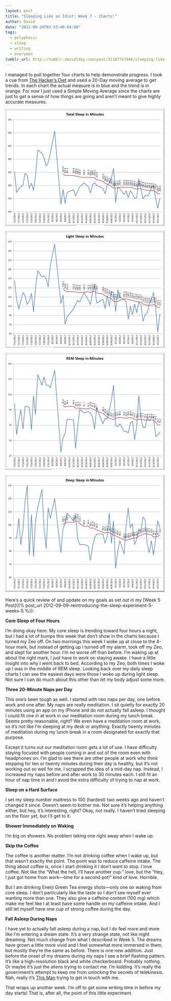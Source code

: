 ```yaml
---
layout: post
title: "Sleeping Like an Idiot: Week 7 - Charts!"
author: David
date: "2012-09-24T03:33:40-04:00"
tags:
  - polyphasic
  - sleep
  - writing
  - everyman
tumblr_url: http://tumblr.davidlday.com/post/32187747946/sleeping-like-an-idiot-week-7-charts
---
```


I managed to pull together four charts to help demonstrate progress. I took a
cue from [The Hacker’s Diet](http://www.fourmilab.ch/hackdiet/) and used a
20-Day moving average to get trends. In each chart the actual measure is in blue
and the trend is in orange. For now I just used a Simple Moving Average since
the charts are just to get a sense of how things are going and aren’t meant to
give highly accurate measures.

![Sleep Chart 1](/images/imported/tumblr/tumblr_matxxyqguu1r5rd2t.png)

![Sleep Chart 2](/images/imported/tumblr/tumblr_matxz30K4v1r5rd2t.png)

![Sleep Chart 3](/images/imported/tumblr/tumblr_matxzd1QbB1r5rd2t.png)

![Sleep Chart 4](/images/imported/tumblr/tumblr_matxzoghav1r5rd2t.png)

Here’s a quick review of and update on my goals as set out in my [Week 5
Post]({% post_url 2012-09-09-reintroducing-the-sleep-experiment-5-weeks-5 %}):

**Core Sleep of Four Hours**

I’m doing okay here. My core sleep is trending toward four hours a night, but I
had a lot of bumps this week that don’t show in the charts because I turned my
Zeo off. On two mornings this week I woke up at close to the 4-hour mark, but
instead of getting up I turned off my alarm, took off my Zeo, and slept for
another hour. I’m no worse off than before. I’m waking up at about the right
mark, I just have to work on staying awake. I have a little insight into why I
went back to bed. According to my Zeo, both times I woke up I was in the middle
of REM sleep. Looking back over my daily sleep charts I can see the easiest days
were those I woke up during light sleep. Not sure I can do much about this other
than let my body adjust some more.

**Three 20-Minute Naps per Day**

This one’s been tough as well. I started with two naps per day, one before work
and one after. My naps are really meditation. I sit quietly for exactly 20
minutes using an app on my iPhone and do not actually fall asleep. I thought I
could fit one in at work in our meditation room during my lunch break. Seems
pretty reasonable, right? We even have a meditation room at work, so it’s not
like I’m sleeping at my desk or anything. Exactly twenty minutes of meditation
during my lunch break in a room designated for exactly that purpose.

Except it turns out our meditation room gets a lot of use. I have difficulty
staying focused with people coming in and out of the room even with headphones
on. I’m glad to see there are other people at work who think stopping for ten or
twenty minutes during their day is healthy, but it’s not working out so well for
me. I scrapped the idea of a mid-day nap. Instead, I increased my naps before
and after work to 30 minutes each. I still fit an hour of nap time in and I
avoid the extra difficulty of trying to nap at work.

**Sleep on a Hard Surface**

I set my sleep number mattress to 100 (hardest) two weeks ago and haven’t
changed it since. Doesn’t seem to bother me. Not sure it’s helping anything
either, but hey, it’s interesting, right? Okay, not really. I haven’t tried
sleeping on the floor yet, but I’ll get to it.

**Shower Immediately on Waking**

I’m big on showers. No problem taking one right away when I wake up.

**Skip the Coffee**

The coffee is another matter. I’m not drinking coffee when I wake up, but that
wasn’t exactly the point. The point was to reduce caffeine intake. The thing
about coffee is, once I start drinking it I don’t want to stop. I love coffee.
Not like the “What the hell, I’ll have another cup.” love, but the “Hey, I just
got home from work—time for a second pot!” kind of love. Horrible.

But I am drinking Enerji Green Tea energy shots—only one on waking from core
sleep. I don’t particularly like the taste so I don’t see myself ever wanting
more than one. They also give a caffeine content (100 mg) which make me feel
like I at least have some handle on my caffeine intake. And I still let myself
have one cup of strong coffee during the day.

**Fall Asleep During Naps**

I have yet to actually fall asleep during a nap, but I do feel more and more
like I’m entering a dream state. It’s a very strange state, not like night
dreaming. Not much change from what I described in Week 5. The dreams have grown
a little more vivid and I feel somewhat more immersed in them, but mostly
they’re the same as before. There is one new addition. Just before the onset of
my dreams during my naps I see a brief flashing pattern. It’s like a
high-resolution black and white checkerboard. Probably nothing. Or maybe it’s
just the aliens trying to contact me. I’m kidding. It’s really the government’s
attempt to keep me from unlocking the secrets of telekinesis. Nah, really it’s
[This Man](http://www.thisman.org/) trying to get in touch with me.

That wraps up another week. I’m off to get some writing time in before my day
starts! That is, after all, the point of this little experiment.
